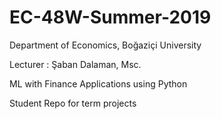 # EC-48W-Summer-2019
Department of Economics, Boğaziçi University 

Lecturer : Şaban Dalaman, Msc.

ML with Finance Applications using Python

Student Repo for term projects
